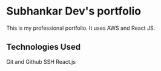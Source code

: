# Subhankar Dev's portfolio

This is my professional portfolio. It uses AWS and React JS.

## Technologies Used

Git and Github
SSH
React.js
